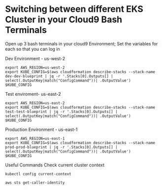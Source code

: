 # Switching between different EKS Cluster in your Cloud9 Bash Terminals

Open up 3 bash terminals in your cloud9 Environment; Set the variables for each so that you can log in

Dev Environment - us-west-2

```
export AWS_REGION=us-west-2
export KUBE_CONFIG=$(aws cloudformation describe-stacks --stack-name dev-dev-blueprint | jq -r '.Stacks[0].Outputs[] | select(.OutputKey|match("ConfigCommand"))| .OutputValue')
$KUBE_CONFIG
```

Test enviroment- us-east-2
```
export AWS_REGION=us-east-2
export KUBE_CONFIG=$(aws cloudformation describe-stacks --stack-name test-test-blueprint | jq -r '.Stacks[0].Outputs[] | select(.OutputKey|match("ConfigCommand"))| .OutputValue')
$KUBE_CONFIG
```

Production Environment - us-east-1
```
export AWS_REGION=us-east-1
export KUBE_CONFIG=$(aws cloudformation describe-stacks --stack-name prod-prod-blueprint | jq -r '.Stacks[0].Outputs[] | select(.OutputKey|match("ConfigCommand"))| .OutputValue')
$KUBE_CONFIG
```

Useful Commands
Check current cluster context
```
kubectl config current-context
```
```
aws sts get-caller-identity
```
